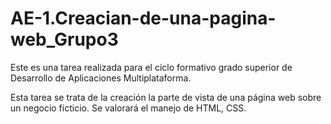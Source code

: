 # AE-1.Creacian-de-una-pagina-web_Grupo3



Este es una tarea realizada para el ciclo formativo grado superior de Desarrollo de Aplicaciones Multiplataforma.

Esta  tarea se trata de la creación la parte de vista de una página web sobre un negocio ficticio. Se valorará el manejo de HTML, CSS.  

